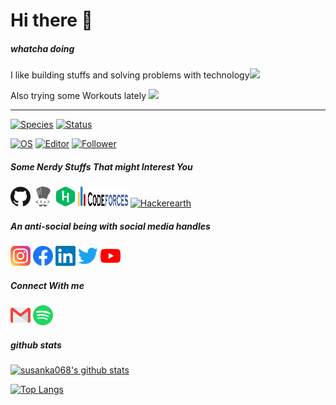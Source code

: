 # Hi there 👋

##### whatcha doing

I like building stuffs and solving problems with technology<img src="https://media.giphy.com/media/WUlplcMpOCEmTGBtBW/giphy.gif" width="32">

Also trying some Workouts lately <img src="https://media.giphy.com/media/h6xJ97emqQxqqHp6AN/giphy.gif" width="32">

---

[![Species](https://img.shields.io/badge/Species-Homo_sapiens-success?style=flat-square&logo=mailchimp&logoColor=white)](https://en.wikipedia.org/wiki/Homo_sapiens)
[![Status](https://img.shields.io/badge/Status-Stable-success?style=flat-square&logo=gravatar&logoColor=white)](https://en.wikipedia.org/wiki/Life)

[![OS](https://img.shields.io/badge/OS-Linux-informational?style=flat-square&logo=linux&logoColor=white)](https://en.wikipedia.org/wiki/Linux)
[![Editor](https://img.shields.io/badge/Editor-VSCode-blue?style=flat-square&logo=visual-studio-code&logoColor=white)](https://code.visualstudio.com/)
[![Follower](https://img.shields.io/github/followers/susanka068?label=Follow&style=social)](https://github.com/susanka068)

##### Some Nerdy Stuffs That might Interest You

<a href="https://github.com/susanka068"><img alt="GitHub" title="GitHub" height="32" width="32" src="https://raw.githubusercontent.com/susanka068/susanka068/master/assets/github.svg"></a>
<a href="https://www.codechef.com/users/bingobong"><img alt="Codechef" title="CodeChef" height="32" width="32" src="https://raw.githubusercontent.com/susanka068/susanka068/master/assets/codechef.svg"></a>
<a href="https://www.hackerrank.com/sathinandimajum1"><img alt="Hackerrank" title="Hackerrank" height="32" width="32" src="https://raw.githubusercontent.com/susanka068/susanka068/master/assets/HackerRank_logo.svg"></a>
<a href="https://codeforces.com/profile/susanka"><img alt="Codeforces" title="CodeForces" height="32" width="80" src="https://raw.githubusercontent.com/susanka068/susanka068/master/assets/Codeforces_logo.svg"></a>
<a href="https://www.hackerearth.com/@susanka"><img alt="Hackerearth" title="Hackerearth" height="32" width="" src="https://static-fastly.hackerearth.com/static/hackerearth/images/badge/HE_badge_on_light.png"></a>

##### An anti-social being with social media handles

<a href="https://www.instagram.com/drunk
_pheonix/"><img alt="InstaGram" title="InstaGram" height="32" width="32" src="https://raw.githubusercontent.com/susanka068/susanka068/master/assets/instagram-sketched.svg"></a>
<a href="https://www.facebook.com/susanka.majumder.758"><img alt="Facebook" title="Facebook" height="32" width="32" src="https://raw.githubusercontent.com/susanka068/susanka068/master/assets/facebook.svg"></a>
<a href="https://www.linkedin.com/in/susanka-majumder-45392115b/"><img alt="LinkedIn" title="LinkedIn" height="32" width="32" src="https://raw.githubusercontent.com/susanka068/susanka068/master/assets/linkedin.svg"></a>
<a href="https://www.facebook.com/susanka.majumder.758"><img alt="Twitter" title="Twitter" height="32" width="32" src="https://raw.githubusercontent.com/susanka068/susanka068/master/assets/twitter.svg"></a>
<a href="https://www.youtube.com/channel/UCfZE_3yxMTFbpl4IiA96O_Q"><img alt="Youtube" title="Youtube" height="32" width="32" src="https://raw.githubusercontent.com/susanka068/susanka068/master/assets/youtube.svg"></a>

##### Connect With me

<a href="https://www.facebook.com/susanka.majumder.758"><img alt="Gmail" title="Gmail" height="32" width="32" src="https://raw.githubusercontent.com/susanka068/susanka068/master/assets/gmail.svg"></a>
<a href="https://www.facebook.com/susanka.majumder.758"><img alt="Spotify" title="Spotify" height="32" width="32" src="https://raw.githubusercontent.com/susanka068/susanka068/master/assets/spotify.svg"></a>

##### github stats

[![susanka068's github stats](https://github-readme-stats.vercel.app/api?username=susanka068&count_private=true&show_icons=true&theme=chartreuse-dark)](https://github.com/susanka068/github-readme-stats)

[![Top Langs](https://github-readme-stats.vercel.app/api/top-langs/?username=susanka068&layout=compact&theme=blue-green)](https://github.com/anuraghazra/github-readme-stats)

<!--
**susanka068/susanka068** is a ✨ _special_ ✨ repository because its `README.md` (this file) appears on your GitHub profile.

Here are some ideas to get you started:

- 🔭 I’m currently working on ...
- 🌱 I’m currently learning ...
- 👯 I’m looking to collaborate on ...
- 🤔 I’m looking for help with ...
- 💬 Ask me about ...
- 📫 How to reach me: ...
- 😄 Pronouns: ...
- ⚡ Fun fact: ...
-->
